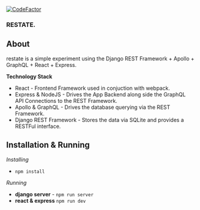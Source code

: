 [![CodeFactor](https://www.codefactor.io/repository/github/xurasky/restate/badge)](https://www.codefactor.io/repository/github/xurasky/restate)

### RESTATE.
## About
restate is a simple experiment using the Django REST Framework + Apollo + GraphQL + React + Express.

**Technology Stack**
- React - Frontend Framework used in conjuction with webpack.
- Express & NodeJS - Drives the App Backend along side the GraphQL API Connections to the REST Framework.
- Apollo & GraphQL - Drives the database querying via the REST Framework.
- Django REST Framework - Stores the data via SQLite and provides a RESTFul interface.

## Installation & Running

*Installing*
- `npm install`

*Running*
-  **django server** - `npm run server`
-  **react & express** `npm run dev`
